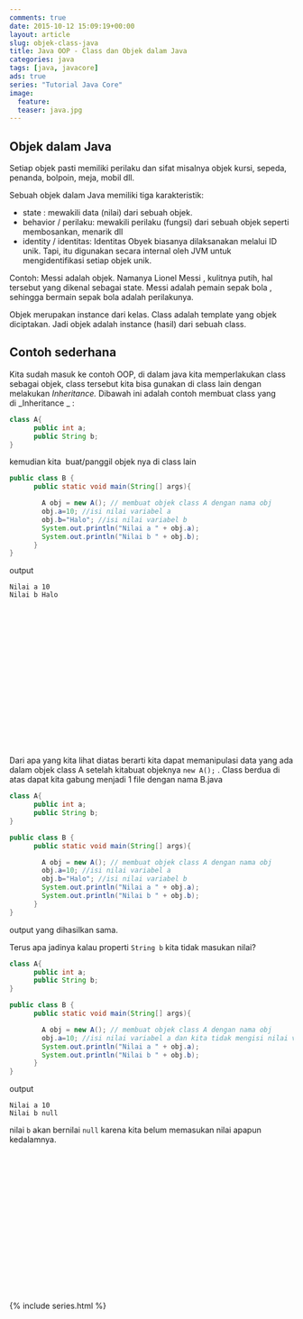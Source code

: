 ```yaml
---
comments: true
date: 2015-10-12 15:09:19+00:00
layout: article
slug: objek-class-java
title: Java OOP - Class dan Objek dalam Java
categories: java
tags: [java, javacore]
ads: true
series: "Tutorial Java Core"
image:
  feature:
  teaser: java.jpg
---
```


## Objek dalam Java

Setiap objek pasti memiliki perilaku dan sifat misalnya objek kursi, sepeda, penanda, bolpoin, meja, mobil dll.

Sebuah objek dalam Java memiliki tiga karakteristik:

* state : mewakili data (nilai) dari sebuah objek.
* behavior / perilaku: mewakili perilaku (fungsi) dari sebuah objek seperti membosankan, menarik dll
* identity / identitas: Identitas Obyek biasanya dilaksanakan melalui ID unik. Tapi, itu digunakan secara internal oleh JVM untuk mengidentifikasi setiap objek unik.

Contoh: Messi adalah objek. Namanya Lionel Messi , kulitnya putih, hal tersebut yang dikenal sebagai state. Messi adalah pemain sepak bola , sehingga bermain sepak bola adalah perilakunya.

Objek merupakan instance dari kelas. Class adalah template  yang objek diciptakan. Jadi objek adalah instance (hasil) dari sebuah class.

## Contoh sederhana

Kita sudah masuk ke contoh OOP, di dalam java kita memperlakukan class sebagai objek, class tersebut kita bisa gunakan di class lain dengan melakukan _Inheritance._ Dibawah ini adalah contoh membuat class yang di _Inheritance _ :



``` java
class A{
      public int a;
      public String b;
}
```



kemudian kita  buat/panggil objek nya di class lain



``` java
public class B {
      public static void main(String[] args){

        A obj = new A(); // membuat objek class A dengan nama obj
        obj.a=10; //isi nilai variabel a
        obj.b="Halo"; //isi nilai variabel b
        System.out.println("Nilai a " + obj.a);
        System.out.println("Nilai b " + obj.b);
      }
}
```



output



    Nilai a 10
    Nilai b Halo



<center><script async src="//pagead2.googlesyndication.com/pagead/js/adsbygoogle.js"></script><!-- BOX--><ins class="adsbygoogle"  style="display:inline-block;width:300px;height:250px" data-ad-client="ca-pub-4504493660273886" data-ad-slot="1638134271"></ins><script>(adsbygoogle = window.adsbygoogle || []).push({});</script></center>


Dari apa yang kita lihat diatas berarti kita dapat memanipulasi data yang ada dalam objek class A setelah kitabuat objeknya `new A();` . Class berdua di atas dapat kita gabung menjadi 1 file dengan nama B.java


``` java
class A{
      public int a;
      public String b;
}

public class B {
      public static void main(String[] args){

        A obj = new A(); // membuat objek class A dengan nama obj
        obj.a=10; //isi nilai variabel a
        obj.b="Halo"; //isi nilai variabel b
        System.out.println("Nilai a " + obj.a);
        System.out.println("Nilai b " + obj.b);
      }
}
````

output yang dihasilkan sama.

Terus apa jadinya kalau properti `String b` kita tidak masukan nilai?


``` java
class A{
      public int a;
      public String b;
}

public class B {
      public static void main(String[] args){

        A obj = new A(); // membuat objek class A dengan nama obj
        obj.a=10; //isi nilai variabel a dan kita tidak mengisi nilai variabel b
        System.out.println("Nilai a " + obj.a);
        System.out.println("Nilai b " + obj.b);
      }
}
````

output

```
Nilai a 10
Nilai b null
```

nilai `b` akan bernilai `null` karena kita belum memasukan nilai apapun kedalamnya.

<center><script async src="//pagead2.googlesyndication.com/pagead/js/adsbygoogle.js"></script><!-- BOX--><ins class="adsbygoogle"  style="display:inline-block;width:300px;height:250px" data-ad-client="ca-pub-4504493660273886" data-ad-slot="1638134271"></ins><script>(adsbygoogle = window.adsbygoogle || []).push({});</script></center>

{% include series.html %}
